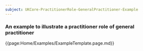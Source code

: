```yaml
---
subject: UKCore-PractitionerRole-GeneralPractitioner-Example
---
```

### An example to illustrate a practitioner role of general practitioner 

{{page:Home/Examples/ExampleTemplate.page.md}}